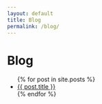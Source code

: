 ```yaml
---
layout: default
title: Blog
permalink: /blog/
---
```

<div class="content">
  <h1>Blog</h1>
  <ul>
    {% for post in site.posts %}
    <li><a href="{{ post.url | relative_url }}">{{ post.title }}</a></li>
    {% endfor %}
  </ul>
</div>
